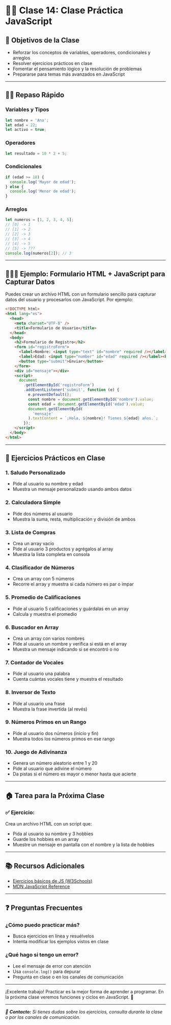 # 🧑‍💻 Clase 14: Clase Práctica JavaScript

## 🎯 Objetivos de la Clase

- Reforzar los conceptos de variables, operadores, condicionales y arreglos
- Resolver ejercicios prácticos en clase
- Fomentar el pensamiento lógico y la resolución de problemas
- Prepararse para temas más avanzados en JavaScript

---

## 🏋️‍♂️ Repaso Rápido

### Variables y Tipos

```js
let nombre = 'Ana';
let edad = 22;
let activo = true;
```

### Operadores

```js
let resultado = 10 * 2 + 5;
```

### Condicionales

```js
if (edad >= 18) {
  console.log('Mayor de edad');
} else {
  console.log('Menor de edad');
}
```

### Arreglos

```js
let numeros = [1, 2, 3, 4, 5];
// [0] -> 1
// [1] -> 2
// [2] -> 3
// [3] -> 4
// [4] -> 5
// [5] -> ???
console.log(numeros[2]); // 3
```

---

## 🧑🏼‍🏫 Ejemplo: Formulario HTML + JavaScript para Capturar Datos

Puedes crear un archivo HTML con un formulario sencillo para capturar datos del usuario y procesarlos con JavaScript. Por ejemplo:

```html
<!DOCTYPE html>
<html lang="es">
  <head>
    <meta charset="UTF-8" />
    <title>Formulario de Usuario</title>
  </head>
  <body>
    <h2>Formulario de Registro</h2>
    <form id="registroForm">
      <label>Nombre: <input type="text" id="nombre" required /></label><br />
      <label>Edad: <input type="number" id="edad" required /></label><br />
      <button type="submit">Enviar</button>
    </form>
    <div id="mensaje"></div>
    <script>
      document
        .getElementById('registroForm')
        .addEventListener('submit', function (e) {
          e.preventDefault();
          const nombre = document.getElementById('nombre').value;
          const edad = document.getElementById('edad').value;
          document.getElementById(
            'mensaje'
          ).textContent = `¡Hola, ${nombre}! Tienes ${edad} años.`;
        });
    </script>
  </body>
</html>
```

---

## 🚀 Ejercicios Prácticos en Clase

### 1. Saludo Personalizado

- Pide al usuario su nombre y edad
- Muestra un mensaje personalizado usando ambos datos

### 2. Calculadora Simple

- Pide dos números al usuario
- Muestra la suma, resta, multiplicación y división de ambos

### 3. Lista de Compras

- Crea un array vacío
- Pide al usuario 3 productos y agrégalos al array
- Muestra la lista completa en consola

### 4. Clasificador de Números

- Crea un array con 5 números
- Recorre el array y muestra si cada número es par o impar

### 5. Promedio de Calificaciones

- Pide al usuario 5 calificaciones y guárdalas en un array
- Calcula y muestra el promedio

### 6. Buscador en Array

- Crea un array con varios nombres
- Pide al usuario un nombre y verifica si está en el array
- Muestra un mensaje indicando si se encontró o no

### 7. Contador de Vocales

- Pide al usuario una palabra
- Cuenta cuántas vocales tiene y muestra el resultado

### 8. Inversor de Texto

- Pide al usuario una frase
- Muestra la frase invertida (al revés)

### 9. Números Primos en un Rango

- Pide al usuario dos números (inicio y fin)
- Muestra todos los números primos en ese rango

### 10. Juego de Adivinanza

- Genera un número aleatorio entre 1 y 20
- Pide al usuario que adivine el número
- Da pistas si el número es mayor o menor hasta que acierte

---

## 🏠 Tarea para la Próxima Clase

### ✅ Ejercicio:

Crea un archivo HTML con un script que:

- Pida al usuario su nombre y 3 hobbies
- Guarde los hobbies en un array
- Muestre un mensaje en pantalla con el nombre y la lista de hobbies

---

## 📚 Recursos Adicionales

- [Ejercicios básicos de JS (W3Schools)](https://www.w3schools.com/js/js_exercises.asp)
- [MDN JavaScript Reference](https://developer.mozilla.org/es/docs/Web/JavaScript/Reference)

---

## ❓ Preguntas Frecuentes

### ¿Cómo puedo practicar más?

- Busca ejercicios en línea y resuélvelos
- Intenta modificar los ejemplos vistos en clase

### ¿Qué hago si tengo un error?

- Lee el mensaje de error con atención
- Usa `console.log()` para depurar
- Pregunta en clase o en los canales de comunicación

---

¡Excelente trabajo! Practicar es la mejor forma de aprender a programar. En la próxima clase veremos funciones y ciclos en JavaScript. 🔁

---

_📧 **Contacto:** Si tienes dudas sobre los ejercicios, consulta durante la clase o por los canales de comunicación._
